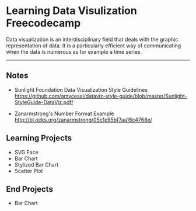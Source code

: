 # Learning Data Visulization Freecodecamp

Data visualization is an interdisciplinary field that deals with the graphic representation of data. It is a particularly efficient way of communicating when the data is numerous as for example a time series.

___

## Notes

- Sunlight Foundation Data Visualization Style Guidelines
<https://github.com/amycesal/dataviz-style-guide/blob/master/Sunlight-StyleGuide-DataViz.pdf/>

- Zanarmstrong's Number Format Example
<http://bl.ocks.org/zanarmstrong/05c1e95bf7aa16c4768e/>

## Learning Projects

- SVG Face
- Bar Chart
- Stylized Bar Chart
- Scatter Plot

## End Projects

- Bar Chart
